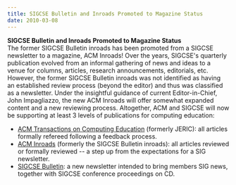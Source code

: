 ```yaml
---
title: SIGCSE Bulletin and Inroads Promoted to Magazine Status
date: 2010-03-08
---
```


**SIGCSE Bulletin and Inroads Promoted to Magazine Status**\
The former SIGCSE Bulletin inroads has been promoted from a SIGCSE
newsletter to a magazine, ACM Inroads! Over the years, SIGCSE\'s
quarterly publication evolved from an informal gathering of news and
ideas to a venue for columns, articles, research announcements,
editorials, etc. However, the former SIGCSE Bulletin inroads was not
identified as having an established review process (beyond the editor)
and thus was classified as a newsletter. Under the insightful guidance
of current Editor-in-Chief, John Impagliazzo, the new ACM Inroads will
offer somewhat expanded content and a new reviewing process. Altogether,
ACM and SIGCSE will now be supporting at least 3 levels of publications
for computing education:

-   [ACM Transactions on Computing Education](https://dl.acm.org/journal/toce) (formerly JERIC): all
    articles formally refereed following a feedback process.
-   [ACM Inroads](http://inroads.acm.org/) (formerly the SIGCSE Bulletin inroads): all articles
    reviewed or formally reviewed -- a step up from the expectations
    for a SIG newsletter.
-   [SIGCSE Bulletin]({{"/about/bulletin.html"|absolute_url}}): a new newsletter intended to bring members SIG
    news, together with SIGCSE conference proceedings on CD.
